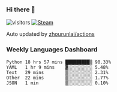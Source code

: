 ### Hi there 👋

![visitors](https://visitor-badge.glitch.me/badge?page_id=zhourunlai)
[![Steam](https://img.shields.io/badge/dynamic/json?label=Steam&query=%24.data.totalSubs&url=https%3A%2F%2Fapi.spencerwoo.com%2Fsubstats%2F%3Fsource%3DsteamGames%26queryKey%3D76561198285156854&suffix=%20Games&logo=steam&labelColor=134375&color=0b1a37&longCache=true)](http://steamcommunity.com/profiles/76561198285156854)

Auto updated by <a href="https://github.com/zhourunlai/zhourunlai/actions" target="_blank">zhourunlai/actions</a>

### Weekly Languages Dashboard

<!--PART:wakatime-->
```text
Python 18 hrs 57 mins █████████▒ 90.33%
YAML   1 hr 9 mins    ▓░░░░░░░░░ 5.48%
Text   29 mins        ▒░░░░░░░░░ 2.31%
Other  22 mins        ▒░░░░░░░░░ 1.77%
JSON   1 min          ▒░░░░░░░░░ 0.10%
```
<!--PART:wakatime-->
